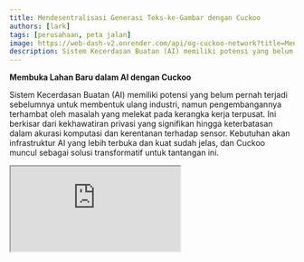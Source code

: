 ```yaml
---
title: Mendesentralisasi Generasi Teks-ke-Gambar dengan Cuckoo
authors: [lark]
tags: [perusahaan, peta jalan]
image: https://web-dash-v2.onrender.com/api/og-cuckoo-network?title=Mendesentralisasi%20Generasi%20Teks-ke-Gambar%20dengan%20Cuckoo
description: Sistem Kecerdasan Buatan (AI) memiliki potensi yang belum pernah terjadi sebelumnya untuk membentuk ulang industri, namun pengembangannya terhambat oleh masalah yang melekat pada kerangka kerja terpusat. Ini berkisar dari kekhawatiran privasi yang signifikan hingga keterbatasan dalam akurasi komputasi dan kerentanan terhadap sensor.
---
```


**Membuka Lahan Baru dalam AI dengan Cuckoo**

Sistem Kecerdasan Buatan (AI) memiliki potensi yang belum pernah terjadi sebelumnya untuk membentuk ulang industri, namun pengembangannya terhambat oleh masalah yang melekat pada kerangka kerja terpusat. Ini berkisar dari kekhawatiran privasi yang signifikan hingga keterbatasan dalam akurasi komputasi dan kerentanan terhadap sensor. Kebutuhan akan infrastruktur AI yang lebih terbuka dan kuat sudah jelas, dan Cuckoo muncul sebagai solusi transformatif untuk tantangan ini.

<div style={{ position: "relative", paddingTop: "56.25%" }}>
  <iframe
    src="https://customer-wmy0lgubd5pjy3fx.cloudflarestream.com/d5b2ca9a50526dd1151e5126cd212dcd/iframe?poster=https%3A%2F%2Fcustomer-wmy0lgubd5pjy3fx.cloudflarestream.com%2Fd5b2ca9a50526dd1151e5126cd212dcd%2Fthumbnails%2Fthumbnail.jpg%3Ftime%3D%26height%3D600"
    loading="lazy"
    style={{
      border: "none",
      position: "absolute",
      top: 0,
      left: 0,
      height: "100%",
      width: "100%"
    }}
    allow="accelerometer; gyroscope; autoplay; encrypted-media; picture-in-picture;"
    allowFullScreen="true"
  />
</div>

### Mengapa Kami Membangun Platform Cuckoo?

Cuckoo mewakili lompatan inovatif ke depan, membangun infrastruktur AI terdesentralisasi yang mendorong model tata kelola yang didorong oleh komunitas. Pendekatan ini menangani aspek-aspek penting dari keamanan, pendanaan, keselarasan strategis, dan evolusi berkelanjutan dari model AI, membuka jalan bagi era baru kecerdasan terdesentralisasi.

#### Mengatasi Sensor

Cuckoo memungkinkan terobosan dalam aksesibilitas, memungkinkan aplikasi AI melampaui batas geografis dan menghindari jaringan yang membatasi, sehingga mendemokratisasi akses ke teknologi AI mutakhir di seluruh dunia.

#### Memprioritaskan Privasi

Di jantung etos Cuckoo adalah komitmen terhadap privasi pengguna, yang dicapai melalui metode statistik dan kriptografi canggih yang mempertahankan kinerja tinggi sambil melindungi data pengguna.

#### Memastikan Kepercayaan melalui Verifikasi Komprehensif

Cuckoo memperkenalkan protokol validasi ketat yang meningkatkan keaslian dan keandalan hasil yang dihasilkan oleh model AI, terlepas dari kompleksitas atau sifat dasarnya.

### Desentralisasi Teknis AI dengan Cuckoo

#### Ekosistem AI Cuckoo

Memanfaatkan teknologi blockchain, ekosistem AI Cuckoo mendistribusikan tugas AI ke seluruh jaringan Penambang sementara Koordinator mengawasi kualitas dan relevansi hasil. Ekosistem ini beroperasi pada Cuckoo Pay, sistem pembayaran berbasis blockchain yang memfasilitasi transaksi yang lancar di dalam platform.

<img src="/img/cuckoo-ai-architecture.webp" className="rounded border-2" alt="Platform AI Multimodal Terdesentralisasi Cuckoo"/>

#### Komponen Utama Ekosistem Cuckoo

- **Penambang**: Entitas yang menjalankan tugas AI menggunakan sumber daya komputasi mereka.
- **Pembuat Aplikasi (Node Koordinator)**: Pengembang yang membuat aplikasi AI dan mengelola distribusi tugas serta kontrol kualitas.
- **Stakers**: Peserta yang mempertaruhkan token untuk mendukung Penambang dan koordinator yang dapat dipercaya.
- **Kontrak Staking**: Kontrak pintar di mana Penambang dan koordinator mendaftar dan dipilih oleh stakers.
- **Penyimpanan Blob**: Solusi terdesentralisasi untuk menyimpan hasil tugas AI.
- **Cuckoo Pay**: Sistem pembayaran untuk semua transaksi dalam ekosistem Cuckoo.

### Alur Kerja

1. **Pendaftaran dan Staking**: Penambang dan Pembuat Aplikasi mendaftar dengan kontrak staking dan mempertaruhkan token.
2. **Penugasan Tugas**: Koordinator menetapkan tugas kepada Penambang, yang kemudian menjalankan tugas dan mengunggah hasilnya ke Penyimpanan Blob.
3. **Validasi dan Pembayaran**: Koordinator memvalidasi hasil dan memulai pembayaran melalui Cuckoo Pay.
4. **Tata Kelola dan Kepatuhan**: Platform ini mencakup mekanisme seperti kondisi slashing untuk menangani ketidakpatuhan dan memastikan integritas ekosistem.

### Bagaimana Memulai?

Untuk pengguna AI, kunjungi https://cuckoo.network/tg. Klaim poin gratis Anda dengan `/faucet` dan kemudian `/imagine <prompt>` gambar yang ingin Anda buat.

> \- /tip \<0x.. atau @username\> \<jumlah\> : beri tip ke alamat penerima atau telegram @username
>
> \- /balance : tampilkan saldo dompet akun saat ini
>
> \- /imagine \<prompt\> : buat gambar sesuai dengan prompt Anda
>
> \- /faucet : klaim poin gratis harian Anda

<img src="https://cuckoo-network.b-cdn.net/cuckoo-telegram.webp" className="rounded border-2" alt="Platform AI Multimodal Terdesentralisasi Cuckoo"/>

Untuk penambang dan pembuat Aplikasi AI, berlanggananlah buletin berikut untuk pembaruan di masa depan.

<iframe
src="https://cuckoonetwork.substack.com/embed"
width={480}
height={320}
style={{ border: "1px solid #EEE", background: "white" }}
frameBorder={0}
scrolling="no"
/>

### Kesimpulan

Cuckoo bukan hanya platform tetapi pergeseran paradigma dalam cara AI dikembangkan dan diterapkan, menekankan desentralisasi, privasi, dan tata kelola komunitas. Dengan mengubah lanskap pengembangan AI, Cuckoo menetapkan panggung untuk masa depan teknologi yang lebih adil dan dapat diakses.

Infrastruktur terbuka Cuckoo mendukung masa depan AI yang lebih inklusif, aman, dan efisien, menjanjikan dampak mendalam di berbagai sektor dan pasar global.